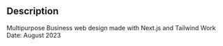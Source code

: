 ## Description
Multipurpose Business web design made with Next.js and Tailwind
Work Date: August 2023 

